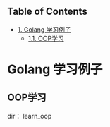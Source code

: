<div id="table-of-contents">
<h2>Table of Contents</h2>
<div id="text-table-of-contents">
<ul>
<li><a href="#sec-1">1. Golang 学习例子</a>
<ul>
<li><a href="#sec-1-1">1.1. OOP学习</a></li>
</ul>
</li>
</ul>
</div>
</div>


# Golang 学习例子

## OOP学习

dir： learn\_oop

